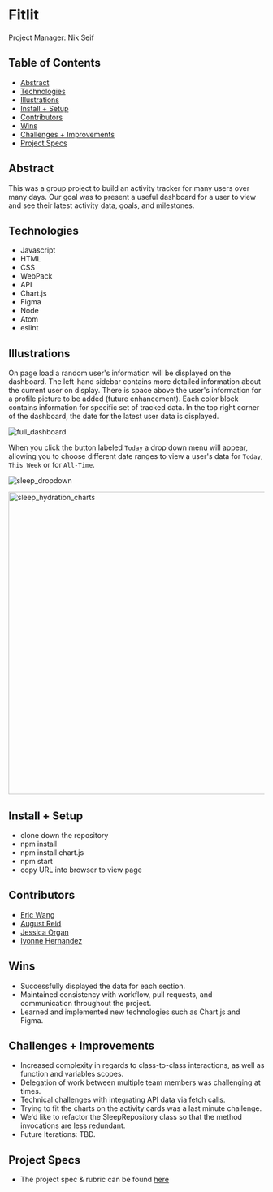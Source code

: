 # Fitlit

Project Manager: Nik Seif

## Table of Contents
  - [Abstract](#abstract)
  - [Technologies](#technologies)
  - [Illustrations](#illustrations)
  - [Install + Setup](#set-up)
  - [Contributors](#contributors)
  - [Wins](#wins)
  - [Challenges + Improvements](#challenges-+-Improvements)
  - [Project Specs](#project-specs)

## Abstract
This was a group project to build an activity tracker for many users over many days. Our goal was to present a useful dashboard for a user to view and see their latest activity data, goals, and milestones.

## Technologies
  - Javascript
  - HTML
  - CSS
  - WebPack
  - API
  - Chart.js
  - Figma
  - Node
  - Atom
  - eslint

## Illustrations
  On page load a random user's information will be displayed on the dashboard. The left-hand sidebar contains more detailed information about the current user on display. There is space above the user's information for a profile picture to be added (future enhancement). Each color block contains information for specific set of tracked data. In the top right corner of the dashboard, the date for the latest user data is displayed.

  ![full_dashboard](https://user-images.githubusercontent.com/83175748/138778542-49e24f42-7dba-4fcb-af8c-4e94d8e072fc.png)

  When you click the button labeled `Today` a drop down menu will appear, allowing you to choose different date ranges to view a user's data for `Today`, `This Week` or for `All-Time`.

  ![sleep_dropdown](https://user-images.githubusercontent.com/83175748/138778301-c3324b1a-446d-4a16-ab18-9a342f5913c3.png)

  <img width="596" alt="sleep_hydration_charts" src="https://user-images.githubusercontent.com/83175748/138776187-520c7695-6233-4de1-8d0b-dc6d8101b8f5.png">


## Install + Setup
  - clone down the repository
  - npm install
  - npm install chart.js
  - npm start
  - copy URL into browser to view page

## Contributors
  - [Eric Wang](https://github.com/ewang0)
  - [August Reid](https://github.com/augustreid)
  - [Jessica Organ](https://github.com/Jorgan612)
  - [Ivonne Hernandez](https://github.com/ivonne-hernandez)

## Wins
  - Successfully displayed the data for each section.
  - Maintained consistency with workflow, pull requests, and communication throughout the project.
  - Learned and implemented new technologies such as Chart.js and Figma.

## Challenges + Improvements
  - Increased complexity in regards to class-to-class interactions, as well as function and variables scopes.
  - Delegation of work between multiple team members was challenging at times.
  - Technical challenges with integrating API data via fetch calls.
  - Trying to fit the charts on the activity cards was a last minute challenge.
  - We'd like to refactor the SleepRepository class so that the method invocations are less redundant.
  - Future Iterations: TBD.

## Project Specs
  - The project spec & rubric can be found [here](https://frontend.turing.edu/projects/Fitlit-part-one.html)
